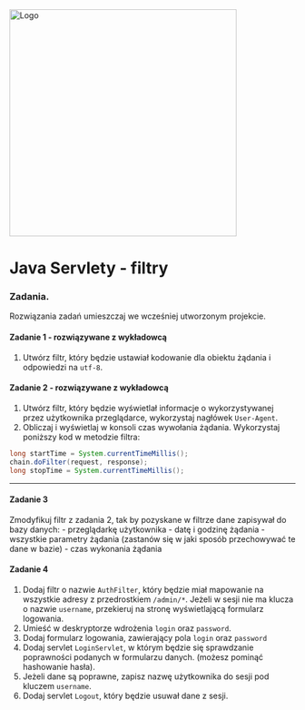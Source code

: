 ﻿<img alt="Logo" src="http://coderslab.pl/svg/logo-coderslab.svg" width="400">

# Java Servlety - filtry

### Zadania.

Rozwiązania zadań umieszczaj we wcześniej utworzonym projekcie.

#### Zadanie 1 - rozwiązywane z wykładowcą

1. Utwórz filtr, który będzie ustawiał kodowanie dla obiektu żądania i odpowiedzi na `utf-8`.

#### Zadanie 2 - rozwiązywane z wykładowcą

1. Utwórz filtr, który będzie wyświetlał informacje o wykorzystywanej przez użytkownika przeglądarce,
 wykorzystaj nagłówek `User-Agent`.
2. Obliczaj i wyświetlaj w konsoli czas wywołania żądania.
Wykorzystaj poniższy kod w metodzie filtra:
````java
long startTime = System.currentTimeMillis();
chain.doFilter(request, response);
long stopTime = System.currentTimeMillis();
````

-----------------------------------------------------------------------------

#### Zadanie 3

Zmodyfikuj filtr z zadania 2, tak by pozyskane w filtrze dane zapisywał do bazy danych:
    - przeglądarkę użytkownika
    - datę i godzinę żądania
    - wszystkie parametry żądania (zastanów się w jaki sposób przechowywać te dane w bazie)
    - czas wykonania żądania
    
#### Zadanie 4

1. Dodaj filtr o nazwie `AuthFilter`, który będzie miał mapowanie na wszystkie adresy z przedrostkiem `/admin/*`.
 Jeżeli w sesji nie ma klucza o nazwie `username`, przekieruj na stronę wyświetlającą formularz logowania.
2. Umieść w deskryptorze wdrożenia `login` oraz `password`.
3. Dodaj formularz logowania, zawierający pola `login` oraz `password`
4. Dodaj servlet `LoginServlet`, w którym będzie się sprawdzanie poprawności podanych w formularzu danych. (możesz pominąć hashowanie hasła).
5. Jeżeli dane są poprawne, zapisz nazwę użytkownika do sesji pod kluczem `username`.
6. Dodaj servlet `Logout`, który będzie usuwał dane z sesji.
